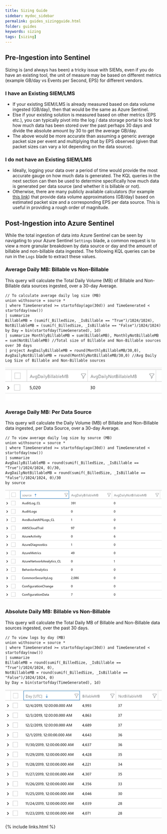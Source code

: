 ```yaml
---
title: Sizing Guide
sidebar: mydoc_sidebar
permalink: guides_sizingguide.html
folder: guides
keywords: sizing
tags: [sizing]
---
```


## Pre-Ingestion into Sentinel

Sizing is (and always has been) a tricky issue with SIEMs, even if you do have an existing tool, the unit of measure may be based on different metrics (example GB/day vs Events per Second, EPS) for different vendors. 

### I have an Existing SIEM/LMS
* If your existing SIEM/LMS is already measured based on data volume ingested (GB/day), then that would be the same as Azure Sentinel.
* Else if your existing solution is measured based on other metrics (EPS etc.), you can typically pivot into the log / data storage portal to look for how much data has been stored over the past perhaps 30 days and divide the absolute amount by 30 to get the average GB/day. 
* The above would be more accurate than assuming a generic average packet size per event and multiplying that by EPS observed (given that packet sizes can vary a lot depending on the data source).

### I do not have an Existing SIEM/LMS
* Ideally, logging your data over a period of time would provide the most accurate gauge on how much data is generated. The KQL queries in the next section can then be used to determine specifically how much data is generated per data source (and whether it is billable or not).
* Otherwise, there are many publicly available calculators (for example <a alt='calculator' href='https://siemsizingcalculator.logpoint.com/'>this link</a>) that provide data volume approximations (GB/day) based on estimated packet size and a corresponding EPS per data source. This is useful in providing a rough order of magnitude.

## Post-Ingestion into Azure Sentinel

While the total ingestion of data into Azure Sentinel can be seen by navigating to your Azure Sentinel `Settings` blade, a common request is to view a more granular breakdown by data source or day and the amount of billable and non-billable data ingested. The following KQL queries can be run in the `Logs` blade to extract these values.  

### Average Daily MB: Billable vs Non-Billable

This query will calculate the Total Daily Volume (MB) of Billable and Non-Billable data sources ingested, over a 30-day Average.

```
// To calculate average daily log size (MB)
union withsource = source * 
| where TimeGenerated >= startofday(ago(30d)) and TimeGenerated < startofday(now())
| summarize
BillableMB = (sumif(_BilledSize, _IsBillable == "True")/1024/1024), 
NotBillableMB = (sumif(_BilledSize, _IsBillable == "False")/1024/1024)
by Day = bin(startofday(TimeGenerated), 1d)
| summarize MonthlyBillableMB = sum(BillableMB), MonthlyNotBillableMB = sum(NotBillableMB) //Total size of Billable and Non-Billable sources over 30 days
| project AvgDailyBillableMB = round(MonthlyBillableMB/30,0), AvgDailyNotBillableMB = round(MonthlyNotBillableMB/30,0) //Avg Daily Log Size of Billable and Non-Billable sources
```
![alt text](https://github.com/ko-sharon/AzSentinel/blob/gh-pages/images/guides/Sizing_AvgDailyMBBillableNonBillable.png?raw=true)

### Average Daily MB: Per Data Source

This query will calculate the Daily Volume (MB) of Billable and Non-Billable data ingested, per Data Source, over a 30-day Average.

```
// To view average daily log size by source (MB)
union withsource = source * 
| where TimeGenerated >= startofday(ago(30d)) and TimeGenerated < startofday(now())
| summarize
AvgDailyBillableMB = round(sumif(_BilledSize, _IsBillable == "True")/1024/1024, 0)/30, 
AvgDailyNotBillableMB = round(sumif(_BilledSize, _IsBillable == "False")/1024/1024, 0)/30
by source
```
![alt text](https://github.com/ko-sharon/AzSentinel/blob/gh-pages/images/guides/Sizing_AvgDailyMBperDataSource.png?raw=true)

### Absolute Daily MB: Billable vs Non-Billable

This query will calculate the Total Daily MB of Billable and Non-Billable data sources ingested, over the past 30 days.

```
// To view logs by day (MB)
union withsource = source * 
| where TimeGenerated >= startofday(ago(30d)) and TimeGenerated < startofday(now())
| summarize
BillableMB = round(sumif(_BilledSize, _IsBillable == "True")/1024/1024, 0), 
NotBillableMB = round(sumif(_BilledSize, _IsBillable == "False")/1024/1024, 0)
by Day = bin(startofday(TimeGenerated), 1d)
```
![alt text](https://github.com/ko-sharon/AzSentinel/blob/gh-pages/images/guides/Sizing_AbsDailyMBBillableNonBillable.png?raw=true)

{% include links.html %}
